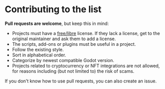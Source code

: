 # Contributing to the list

**Pull requests are welcome**, but keep this in mind:

- Projects must have a [free/libre](https://gnu.org/licenses/license-list.html) license. If they lack a license, get to the original maintainer and ask them to add a license.
- The scripts, add-ons or plugins must be useful in a project.
- Follow the existing style.
- Sort in alphabetical order.
- Categorize by newest compatible Godot version.
- Projects related to cryptocurrency or NFT integrations are not allowed, for reasons including (but not limited to) the risk of scams.

If you don't know how to use pull requests, you can also create an issue.
